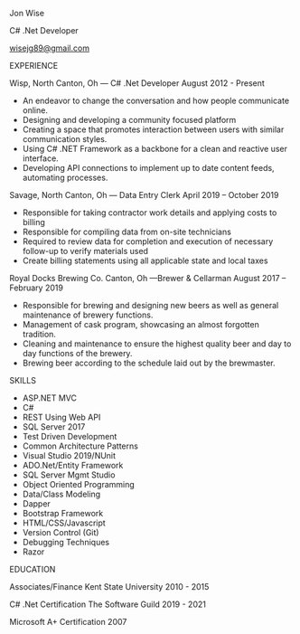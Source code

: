 Jon Wise

C# .Net Developer

wisejg89@gmail.com

EXPERIENCE

Wisp, North Canton, Oh  — C# .Net Developer
August 2012 - Present
- An endeavor to change the conversation and how people communicate online.
- Designing and developing a community focused platform
- Creating a space that promotes interaction between users with similar communication styles.
- Using C# .NET Framework as a backbone for a clean and reactive user interface.
- Developing API connections to implement up to date content feeds, automating processes.

Savage, North Canton, Oh — Data Entry Clerk
April 2019 – October 2019
- Responsible for taking contractor work details and applying costs to billing
- Responsible for compiling data from on-site technicians
- Required to review data for completion and execution of necessary follow-up to verify materials used
- Create billing statements using all applicable state and local taxes

Royal Docks Brewing Co. Canton, Oh —Brewer & Cellarman
August 2017 – February 2019
- Responsible for brewing and designing new beers as well as general maintenance of brewery functions.
- Management of cask program, showcasing an almost forgotten tradition.
- Cleaning and maintenance to ensure the highest quality beer and day to day functions of the brewery.
- Brewing beer according to the schedule laid out by the brewmaster.

SKILLS

- ASP.NET MVC
- C#
- REST Using Web API
- SQL Server 2017
- Test Driven Development
- Common Architecture Patterns
- Visual Studio 2019/NUnit
- ADO.Net/Entity Framework
- SQL Server Mgmt Studio
- Object Oriented Programming
- Data/Class Modeling
- Dapper
- Bootstrap Framework
- HTML/CSS/Javascript
- Version Control (Git)
- Debugging Techniques
- Razor

EDUCATION

Associates/Finance
Kent State University
2010 - 2015

C# .Net Certification
The Software Guild
2019 - 2021

Microsoft A+ Certification
2007




